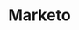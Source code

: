 ---
content-type: "embed-form"
form-type: "source"
key: "source-form-properties-marketo-object"

title: "Marketo"
description: "A Marketo connection reads data from the Marketo API and corresponds to the source type of `platform.marketo`."

object-attributes:
  - name: "client_id"
    type: "string"
    description: "The user's Marketo client ID."

  - name: "client_secret"
    type: "string"
    description: "The user's Marketo client secret."

  - name: "frequency_in_minutes"
    type: "string"
    description: |
      Defines how often, in minutes, Stitch should attempt to replicate data from Marketo. Accepted values are:

      - `1`
      - `10`
      - `30`
      - `60`
      - `360`
      - `720`
      - `1440`

  - name: "endpoint"
    type: "string"
    description: "The user's Marketo REST endpoint URL. For example: `https://457-RFG-234.mktorest.com/rest`"

  - name: "identity"
    type: "string"
    description: "The user's Marketo REST identity URL. For example: `https://457-RFG-234.mktorest.com/identity`"

  - name: "max_daily_calls"
    type: "string"
    description: "The maximum number of daily API calls that Stitch may make to the Marketo API."

  - name: "start_date"
    type: "string"
    description: "The date from which Stitch should begin replicating data from HubSpot. Data from this date forward will be replicated."

example: |
  {  
   "id":"<ID>",
   "type":"platform.marketo",
   "properties":{
      "client_id":"<CLIENT_ID>",
      "client_secret":"<CLIENT_SECRET>",
      "frequency_in_minutes":"1440",
      "endpoint":"https://457-RFG-234.mktorest.com/rest",
      "identity":"https://457-RFG-234.mktorest.com/identity",
      "max_daily_calls":"8,000",
      "start_date":"2018-01-10 00:00:00"
    }
  }
---